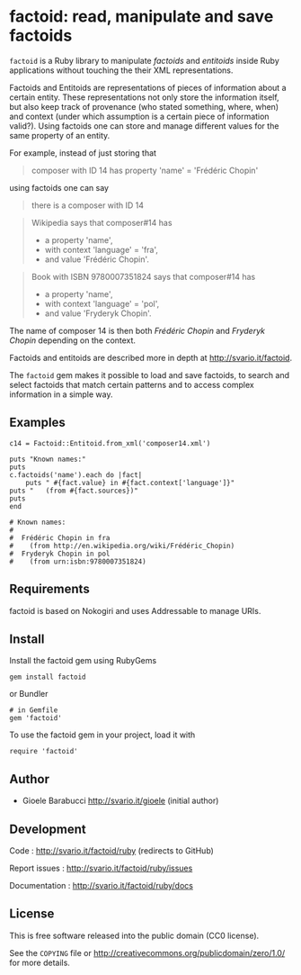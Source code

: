 factoid: read, manipulate and save factoids
===========================================

`factoid` is a Ruby library to manipulate _factoids_ and _entitoids_
inside Ruby applications without touching the their XML representations.

Factoids and Entitoids are representations of pieces of information
about a certain entity. These representations not only store the
information itself, but also keep track of provenance (who stated
something, where, when) and context (under which assumption is a
certain piece of information valid?). Using factoids one can store
and manage different values for the same property of an entity.

For example, instead of just storing that

> composer with ID 14 has property 'name' = 'Frédéric Chopin'

using factoids one can say

> there is a composer with ID 14

> Wikipedia says that composer#14 has
> * a property 'name',
> * with context 'language' = 'fra',
> * and value 'Frédéric Chopin'.

> Book with ISBN 9780007351824 says that composer#14 has
> * a property 'name',
> * with context 'language' = 'pol',
> * and value 'Fryderyk Chopin'.

The name of composer 14 is then both _Frédéric Chopin_ and _Fryderyk
Chopin_ depending on the context.

Factoids and entitoids are described more in depth at
<http://svario.it/factoid>.

The `factoid` gem makes it possible to load and save factoids, to search
and select factoids that match certain patterns and to access complex
information in a simple way.


Examples
--------

    c14 = Factoid::Entitoid.from_xml('composer14.xml')

    puts "Known names:"
    puts
    c.factoids('name').each do |fact|
    	puts " #{fact.value} in #{fact.context['language']}"
	puts "   (from #{fact.sources})"
	puts
    end

    # Known names:
    #
    #  Frédéric Chopin in fra
    #    (from http://en.wikipedia.org/wiki/Frédéric_Chopin)
    #  Fryderyk Chopin in pol
    #    (from urn:isbn:9780007351824)


Requirements
------------

factoid is based on Nokogiri and uses Addressable to manage URIs.


Install
-------

Install the factoid gem using RubyGems

    gem install factoid

or Bundler

    # in Gemfile
    gem 'factoid'

To use the factoid gem in your project, load it with

    require 'factoid'


Author
------

* Gioele Barabucci <http://svario.it/gioele> (initial author)


Development
-----------

Code
: <http://svario.it/factoid/ruby> (redirects to GitHub)

Report issues
: <http://svario.it/factoid/ruby/issues>

Documentation
: <http://svario.it/factoid/ruby/docs>


License
-------

This is free software released into the public domain (CC0 license).

See the `COPYING` file or <http://creativecommons.org/publicdomain/zero/1.0/>
for more details.
